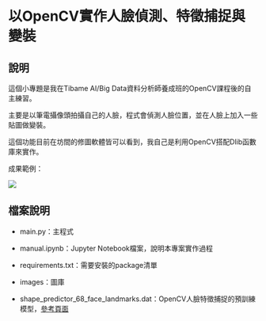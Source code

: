 # 以OpenCV實作人臉偵測、特徵捕捉與變裝

## 說明

這個小專題是我在Tibame AI/Big Data資料分析師養成班的OpenCV課程後的自主練習。

主要是以筆電攝像頭拍攝自己的人臉，程式會偵測人臉位置，並在人臉上加入一些貼圖做變裝。

這個功能目前在坊間的修圖軟體皆可以看到，我自己是利用OpenCV搭配Dlib函數庫來實作。

成果範例：

![](./images/demo.gif)


## 檔案說明

* main.py：主程式

* manual.ipynb：Jupyter Notebook檔案，說明本專案實作過程

* requirements.txt：需要安裝的package清單

* images：圖庫

* shape_predictor_68_face_landmarks.dat：OpenCV人臉特徵捕捉的預訓練模型，[參考頁面](https://github.com/davisking/dlib/blob/master/python_examples/face_landmark_detection.py)

